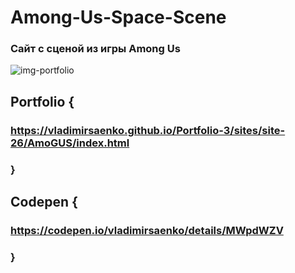 # Among-Us-Space-Scene

### Сайт с сценой из игры Among Us

![img-portfolio](https://user-images.githubusercontent.com/56477695/147704671-71439962-d472-425f-8200-e0e6b958cb41.jpg)

## Portfolio {

### https://vladimirsaenko.github.io/Portfolio-3/sites/site-26/AmoGUS/index.html

### }

## Codepen {

### https://codepen.io/vladimirsaenko/details/MWpdWZV

### }
